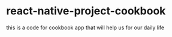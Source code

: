 # react-native-project-cookbook
this is a code for cookbook app that will help us for our daily life
